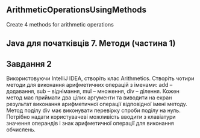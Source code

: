 ## ArithmeticOperationsUsingMethods
Create 4 methods for arithmetic operations
## Java для початківців 7. Методи (частина 1)

## Завдання 2
Використовуючи IntelliJ IDEA, створіть клас Arithmetics. Створіть чотири методи для виконання арифметичних операцій з іменами: add – додавання, sub – віднімання, mul – множення, div – ділення. Кожен метод має приймати два цілих аргументи та виводити на екран результат виконання арифметичної операції відповідної імені методу. Метод поділу div має виконувати перевірку спроби поділу на нуль. Потрібно надати користувачеві можливість вводити з клавіатури значення операндів і знак арифметичної операції для виконання обчислень.
